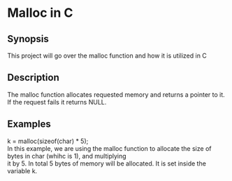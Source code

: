 # Malloc in C
## Synopsis
This project will go over the malloc function and how it is utilized in C
## Description
The malloc function allocates requested memory and returns a pointer to it. If the request fails it returns NULL. 
## Examples
k = malloc(sizeof(char) * 5);\
In this example, we are using the malloc function to allocate the size of bytes in char (whihc is 1), and multiplying\
it by 5. In total 5 bytes of memory will be allocated. It is set inside the variable k. 
